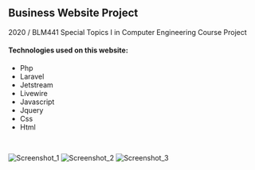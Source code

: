 Business Website Project
---------------------
2020 / BLM441 Special Topics I in Computer Engineering Course Project

#### Technologies used on this website:
- Php
- Laravel
- Jetstream
- Livewire
- Javascript
- Jquery
- Css
- Html
<br>

![Screenshot_1](https://user-images.githubusercontent.com/22173853/105498154-dd426100-5cd0-11eb-8842-93cdfe6a34e1.png)
![Screenshot_2](https://user-images.githubusercontent.com/22173853/105055919-a5df7480-5a84-11eb-92c8-9b3f95036495.png)
![Screenshot_3](https://user-images.githubusercontent.com/22173853/105055929-a972fb80-5a84-11eb-80a0-f9c1f7fff249.png)


